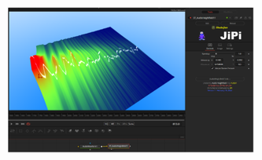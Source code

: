 

<!-- +++ DO NOT REMOVE THIS COMMENT +++ DO NOT ADD OR EDIT ANY TEXT BEFORE THIS LINE +++ IT WOULD BE A REALLY BAD IDEA +++ -->

[![Thumbnail](AudioHeightfield1_screenshot.png)](https://www.shadertoy.com/view/ldXGzN "View on Shadertoy.com")

<!-- +++ DO NOT REMOVE THIS COMMENT +++ DO NOT EDIT ANY TEXT THAT COMES AFTER THIS LINE +++ TRUST ME: JUST DON'T DO IT +++ -->

